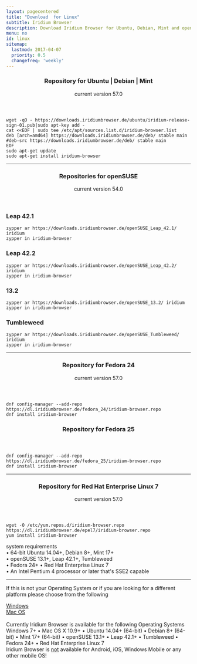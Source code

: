 ```yaml
---
layout: pagecentered
title: "Download  for Linux"
subtitle: Iridium Browser
description: Download Iridium Browser for Ubuntu, Debian, Mint and openSUSE
menu: no
id: linux
sitemap:
  lastmod: 2017-04-07
  priority: 0.5
  changefreq: 'weekly'
---
```


<div class="icon dl fa-linux"></div> 
<header>
	<h3>Repository for Ubuntu | Debian | Mint</h3>
	<p>current version 57.0</p>
</header>

	wget -qO - https://downloads.iridiumbrowser.de/ubuntu/iridium-release-sign-01.pub|sudo apt-key add -
	cat <<EOF | sudo tee /etc/apt/sources.list.d/iridium-browser.list
	deb [arch=amd64] https://downloads.iridiumbrowser.de/deb/ stable main
	#deb-src https://downloads.iridiumbrowser.de/deb/ stable main
	EOF
	sudo apt-get update
	sudo apt-get install iridium-browser
     
<span id="suse"></span>

<hr>
  
<div class="dlinux fl-opensuse"></div>
<header>
	<h3>Repositories for openSUSE</h3>
	<p>current version 54.0</p>
</header>

<h3>Leap 42.1</h3>
	
	zypper ar https://downloads.iridiumbrowser.de/openSUSE_Leap_42.1/ iridium
	zypper in iridium-browser
     
<h3>Leap 42.2</h3>
	
	zypper ar https://downloads.iridiumbrowser.de/openSUSE_Leap_42.2/ iridium
	zypper in iridium-browser
     
<h3>13.2</h3>

	zypper ar https://downloads.iridiumbrowser.de/openSUSE_13.2/ iridium  
	zypper in iridium-browser

<h3>Tumbleweed</h3>

	zypper ar https://downloads.iridiumbrowser.de/openSUSE_Tumbleweed/ iridium  
	zypper in iridium-browser
     
<span id="fedora"></span>     
     
<hr>
     
<div class="dlfedora fl-fedora"></div>
<header>
	<h3>Repository for Fedora 24</h3>
	<p>current version 57.0</p>
</header>

	dnf config-manager --add-repo https://dl.iridiumbrowser.de/fedora_24/iridium-browser.repo
	dnf install iridium-browser
     	
<header>
	<h3>Repository for Fedora 25</h3>
</header>

	dnf config-manager --add-repo https://dl.iridiumbrowser.de/fedora_25/iridium-browser.repo
	dnf install iridium-browser
     	
<span id="redhat"></span>     
     
<hr>
     
<div class="dlfedora fl-redhat"></div>
<header>
	<h3>Repository for Red Hat Enterprise Linux 7</h3>
	<p>current version 57.0</p>
</header>

	wget -O /etc/yum.repos.d/iridium-browser.repo https://dl.iridiumbrowser.de/epel7/iridium-browser.repo
	yum install iridium-browser
     	
<p>system requirements<br/>
&#8226; 64-bit Ubuntu 14.04+, Debian 8+, Mint 17+<br/>
&#8226; openSUSE 13.1+, Leap 42.1+, Tumbleweed<br/>
&#8226; Fedora 24+ &#8226; Red Hat Enterprise Linux 7<br/>
&#8226; An Intel Pentium 4 processor or later that's SSE2 capable</p>

<hr/>

If this is not your Operating System or if you are looking for a different platform please choose from the following	  
<div class="container 50%">
	<div class="row">
		<div class="6u 12u$(small)"><a class="button small fit icon fa-windows" href="windows.html" title="Windows Download Page">Windows</a></div>
		<div class="6u 12u$(small)"><a class="button small fit icon fa-apple" href="mac_os.html" title="Mac OS Download Page">Mac OS</a></div>
	</div>
</div>
<br/>
Currently Iridium Browser is available for the following Operating Systems     
<span class="os-text">
Windows 7+ &#8226; 
 Mac OS X 10.9+ &#8226; 
 Ubuntu 14.04+ (64-bit) &#8226; 
 Debian 8+ (64-bit) &#8226; 
 Mint 17+ (64-bit) &#8226;
 openSUSE 13.1+ &#8226; Leap 42.1+ &#8226; Tumbleweed
 &#8226; Fedora 24+ &#8226; Red Hat Enterprise Linux 7<br/>
</span>
<span class="fa fa-warning"></span> Iridium Browser is <u>not</u> available for Android, iOS, Windows Mobile or any other mobile OS!

